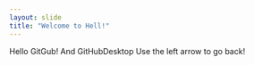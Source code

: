 ```yaml
---
layout: slide
title: "Welcome to Hell!"
---
```

Hello GitGub! And GitHubDesktop
Use the left arrow to go back!